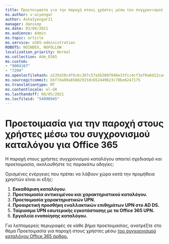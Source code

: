 ```yaml
---
title: Προετοιμασία για την παροχή στους χρήστες μέσω του συγχρονισμού καταλόγου για Office 365
ms.author: v-aiyengar
author: AshaIyengar21
manager: dansimp
ms.date: 03/04/2021
ms.audience: Admin
ms.topic: article
ms.service: o365-administration
ROBOTS: NOINDEX, NOFOLLOW
localization_priority: Normal
ms.collection: Adm_O365
ms.custom:
- "9004167"
- "7299"
ms.openlocfilehash: a135d20c4f6c6c387c57a5b3007048e33fcc4cf3af0a6d12cad91b62d53463c7
ms.sourcegitcommit: b5f7da89a650d2915dc652449623c78be6247175
ms.translationtype: MT
ms.contentlocale: el-GR
ms.lasthandoff: 08/05/2021
ms.locfileid: "54090945"
---
```

# <a name="prepare-to-provision-users-through-directory-synchronization-to-office-365"></a>Προετοιμασία για την παροχή στους χρήστες μέσω του συγχρονισμού καταλόγου για Office 365

Η παροχή στους χρήστες συγχρονισμού καταλόγου απαιτεί σχεδιασμό και προετοιμασία, ακολουθήστε τις παρακάτω οδηγίες:

Ορισμένες ενέργειες που πρέπει να λάβουν χώρα κατά την προμήθεια χρηστών είναι οι εξής:
1. **Εκκαθάριση καταλόγου.**
1. **Προετοιμασία αντικειμένου και χαρακτηριστικού καταλόγου.**
1. **Προετοιμασία χαρακτηριστικών UPN.**
1. **Προαιρετική προσθήκη εναλλακτικών επιθημάτων UPN στο AD DS.**
1. **Ταίριασμα UPN εσωτερικής εγκατάστασης με τα Office 365 UPN.**
1. **Εργαλεία ενοποίησης καταλόγου.**

Για λεπτομερείς περιγραφές σε κάθε βήμα προετοιμασίας, ανατρέξτε στο θέμα Προετοιμασία για παροχή στους χρήστες μέσω [του συγχρονισμού καταλόγου Office 365 άρθρο.](https://aka.ms/office365assistantprovisionuserstooffice365)